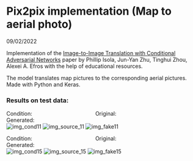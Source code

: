 # Pix2pix implementation (Map to aerial photo) 
09/02/2022

Implementation of the [Image-to-Image Translation with Conditional Adversarial Networks](https://github.com/user/repo/blob/branch/other_file.md) paper 
by Phillip Isola, Jun-Yan Zhu, Tinghui Zhou, Alexei A. Efros with the help of educational resources. 

The model translates map pictures to the corresponding aerial pictures. \
Made with Python and Keras.

### Results on test data:
Condition: &emsp; &emsp; &emsp; &emsp; &emsp; &emsp; &emsp; &emsp; &emsp;  Original:
&emsp; &emsp; &emsp; &emsp; &emsp; &emsp; &emsp; &emsp; &emsp; &emsp; &nbsp; Generated: \
![img_cond11](https://user-images.githubusercontent.com/37712544/188167525-7cfeb297-d4d0-4bdd-8ed2-0a6d3793042f.jpg)
![img_source_11](https://user-images.githubusercontent.com/37712544/188168983-3936580e-dc32-49d2-9b2b-8749ff9f9bae.jpg)
![img_fake11](https://user-images.githubusercontent.com/37712544/188167021-424c5f09-d6a9-47a0-92fa-2d962d78d018.jpg)

Condition: &emsp; &emsp; &emsp; &emsp; &emsp; &emsp; &emsp; &emsp; &emsp; Original:
&emsp; &emsp; &emsp; &emsp; &emsp; &emsp; &emsp; &emsp; &emsp; &emsp; Generated: \
![img_cond15](https://user-images.githubusercontent.com/37712544/188169198-f919798d-b429-491c-beff-7c5d5163559a.jpg)
![img_source_15](https://user-images.githubusercontent.com/37712544/188169207-2a172dc0-2a31-42a1-9847-0e26c48cd61d.jpg)
![img_fake15](https://user-images.githubusercontent.com/37712544/188169217-8b8fc5c6-dbbc-41b5-b27e-08ef043d3d0c.jpg)

